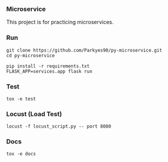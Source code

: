 ### Microservice

This project is for practicing microservices.


### Run
```shell script
git clone https://github.com/Parkyes90/py-microservice.git
cd py-microservice

pip install -r requirements.txt
FLASK_APP=services.app flask run
```

### Test
```shell script
tox -e test
```


### Locust (Load Test)
```shell script
locust -f locust_script.py -- port 8080
```

### Docs
```shell script
tox -e docs
```